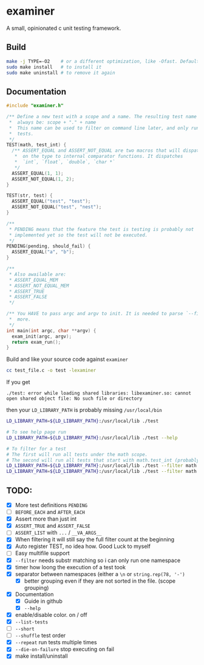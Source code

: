 # examiner

A small, opinionated c unit testing framework.

## Build

```bash
make -j TYPE=-O2    # or a different optimization, like -Ofast. Default is: `-Og --ggdb3` (might change soon)
sudo make install   # to install it
sudo make uninstall # to remove it again
```

## Documentation

```c
#include "examiner.h"

/** Define a new test with a scope and a name. The resulting test name will then
 *  always be: scope + "." + name
 *  This name can be used to filter on command line later, and only run specific
 *  tests.
 */
TEST(math, test_int) {
  /** ASSERT_EQUAL and ASSERT_NOT_EQUAL are two macros that will dispatch based
   *  on the type to internal comparator functions. It dispatches
   *  `int`, `float`, `double`, `char *`
   */
  ASSERT_EQUAL(1, 1);
  ASSERT_NOT_EQUAL(1, 2);
}

TEST(str, test) {
  ASSERT_EQUAL("test", "test");
  ASSERT_NOT_EQUAL("test", "nest");
}

/**
 * PENDING means that the feature the test is testing is probably not
 * implemented yet so the test will not be executed.
 */
PENDING(pending, should_fail) {
  ASSERT_EQUAL("a", "b");
}

/**
 * Also awailable are:
 * ASSERT_EQUAL_MEM
 * ASSERT_NOT_EQUAL_MEM
 * ASSERT_TRUE
 * ASSERT_FALSE
 */

/** You HAVE to pass argc and argv to init. It is needed to parse `--filter` and
 *  more.
 */
int main(int argc, char **argv) {
  exam_init(argc, argv);
  return exam_run();
}
```

Build and like your source code against `examiner`

```bash
cc test_file.c -o test -lexaminer
```

If you get
```
./test: error while loading shared libraries: libexaminer.so: cannot open shared object file: No such file or directory
```
then your `LD_LIBRARY_PATH` is probably missing `/usr/local/bin`
```bash
LD_LIBRARY_PATH=${LD_LIBRARY_PATH}:/usr/local/lib ./test

# To see help page run
LD_LIBRARY_PATH=${LD_LIBRARY_PATH}:/usr/local/lib ./test --help

# To filter for a test
# The first will run all tests under the math scope.
# The second will run all tests that start with math.test_int (probably just one)
LD_LIBRARY_PATH=${LD_LIBRARY_PATH}:/usr/local/lib ./test --filter math
LD_LIBRARY_PATH=${LD_LIBRARY_PATH}:/usr/local/lib ./test --filter math.test_int
```

## TODO:

- [x] More test definitions `PENDING`
- [ ] `BEFORE_EACH` and `AFTER_EACH`
- [x] Assert more than just int
- [x] `ASSERT_TRUE` and `ASSERT_FALSE`
- [ ] `ASSERT_LIST` with `...` / `__VA_ARGS__`
- [x] When filtering it will still say the full filter count at the beginning
- [x] Auto register TEST, no idea how. Good Luck to myself
- [ ] Easy multifile support
- [x] `--filter` needs substr matching so i can only run one namespace
- [x] timer how loong the execution of a test took
- [x] separator between namespaces (either a `\n` or `string.rep(78, '-')`
  - [x] better grouping even if they are not sorted in the file.
        (scope grouping)
- [x] Documentation
  - [x] Guide in github
  - [x] `--help`
- [x] enable/disable color. on / off
- [x] `--list-tests`
- [ ] `--short`
- [ ] `--shuffle` test order
- [x] `--repeat` run tests multiple times
- [x] `--die-on-failure` stop executing on fail
- [x] make install/uninstall
